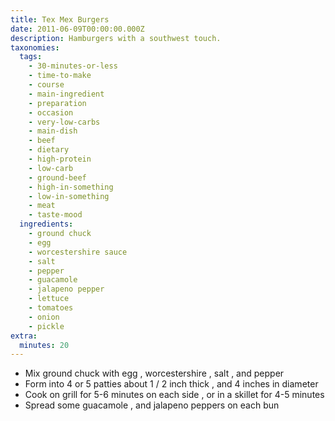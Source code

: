 ```yaml
---
title: Tex Mex Burgers
date: 2011-06-09T00:00:00.000Z
description: Hamburgers with a southwest touch.
taxonomies:
  tags:
    - 30-minutes-or-less
    - time-to-make
    - course
    - main-ingredient
    - preparation
    - occasion
    - very-low-carbs
    - main-dish
    - beef
    - dietary
    - high-protein
    - low-carb
    - ground-beef
    - high-in-something
    - low-in-something
    - meat
    - taste-mood
  ingredients:
    - ground chuck
    - egg
    - worcestershire sauce
    - salt
    - pepper
    - guacamole
    - jalapeno pepper
    - lettuce
    - tomatoes
    - onion
    - pickle
extra:
  minutes: 20
---
```

 - Mix ground chuck with egg , worcestershire , salt , and pepper
 - Form into 4 or 5 patties about 1 / 2 inch thick , and 4 inches in diameter
 - Cook on grill for 5-6 minutes on each side , or in a skillet for 4-5 minutes
 - Spread some guacamole , and jalapeno peppers on each bun
